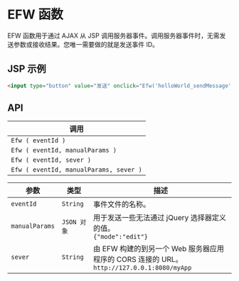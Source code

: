 # EFW 函数

EFW 函数用于通过 AJAX 从 JSP 调用服务器事件。调用服务器事件时，无需发送参数或接收结果。您唯一需要做的就是发送事件 ID。

## JSP 示例

```html
<input type="button" value="发送" onclick="Efw('helloWorld_sendMessage')">
```

## API

| 调用 |
|---|
| `Efw ( eventId )` |
| `Efw ( eventId, manualParams )` |
| `Efw ( eventId, sever )` |
| `Efw ( eventId, manualParams, sever )` |

| 参数 | 类型 | 描述 |
|---|---|---|
| `eventId` | `String` | 事件文件的名称。 |
| `manualParams` | `JSON 对象` | 用于发送一些无法通过 jQuery 选择器定义的值。<br>```{"mode":"edit"}``` |
| `sever` | `String` |  由 EFW 构建的到另一个 Web 服务器应用程序的 CORS 连接的 URL。<br>```http://127.0.0.1:8080/myApp``` |